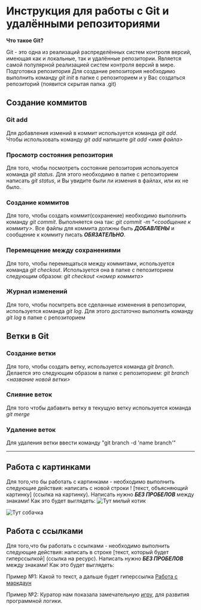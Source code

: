 # Инструкция для работы с Git и удалёнными репозиториями

**Что такое Git?**

Git - это одна из реализаций распределённых систем контроля версий, имеющая как и локальные, так и удалённые репозитории. Является самой популярной реализацией систем контроля версий в мире.
Подготовка репозитория
Для создание репозитория необходимо выполнить команду *git init*  в папке с репозиторием и у Вас создаться репозиторий (появится скрытая папка .git)

## Создание коммитов

### Git add
Для добавления измений в коммит используется команда *git add*. Чтобы использовать команду *git add* напишите *git add <имя файла>*

### Просмотр состояния репозитория
Для того, чтобы посмотреть состояние репозитория используется команда *git status*. Для этого необходимо в папке с репозиторием написать *git status*, и Вы увидите были ли измения в файлах, или их не было.

### Создание коммитов
Для того, чтобы создать коммит(сохранение) необходимо выполнить команду *git commit*. Выполняется она так: *git commit -m "<сообщение к коммиту>*. Все файлы для коммита должны быть ***ДОБАВЛЕНЫ*** и сообщение к коммиту писать ***ОБЯЗАТЕЛЬНО***.

### Перемещение между сохранениями
Для того, чтобы перемещаться между коммитами, используется команда *git checkout*. Используется она в папке с пепозиторием следующим образом: *git checkout <номер коммита>*

### Журнал изменений
Для того, чтобы посмтреть все сделанные изменения в репозитории, используется команда *git log*. Для этого достаточно выполнить команду *git log* в папке с репозиторием


## Ветки в Git

### Создание ветки

Для того, чтобы создать ветку, используется команда *git branch*. Делается это следующим образом в папке с репозиторием: *git branch <название новой ветки>*

### Слияние веток

Для того чтобы дабавить ветку в текущую ветку используется команда *git merge <name branch>*

### Удаление веток
Для удаления ветки ввести команду "git branch -d 'name branch'"

---

## Работа с картинками
Для того,что бы работать с картинками - необходимо выполнить следующие действия: написать с новой строки ! [текст, объясняющий картинку] (ссылка на картинку). Написать нужно ***БЕЗ ПРОБЕЛОВ*** между знаками!
Как это будет выглядеть:
![Тут милый котик](https://mobimg.b-cdn.net/v3/fetch/2c/2c38ec7c72e3d0094f591d6f735a3b8e.jpeg)

![Тут собачка](https://krasivosti.pro/uploads/posts/2021-07/1626175041_35-krasivosti-pro-p-poroda-sobak-s-korotkimi-lapami-sobaki-kra-38.jpg)
## Работа с ссылками
Для того,что бы работать с ссылками - необходимо выполнить следующие действия: написать в строке [текст, который будет гиперссылкой] (ссылка на ресурс). Написать нужно ***БЕЗ ПРОБЕЛОВ*** между знаками!
Как это будет выглядеть:

Пример №1: Какой то текст, а дальше будет гиперссылка
[Работа с маркдаун](https://skillbox.ru/media/code/yazyk-razmetki-markdown-shpargalka-po-sintaksisu-s-primerami/)

Пример №2: Куратор нам показала замечательную [игру](https://blockly.games/puzzle?lang=ru), для развития программной логики.
